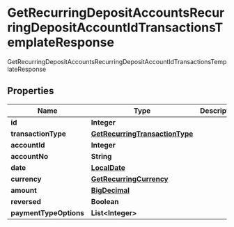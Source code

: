 

# GetRecurringDepositAccountsRecurringDepositAccountIdTransactionsTemplateResponse

GetRecurringDepositAccountsRecurringDepositAccountIdTransactionsTemplateResponse
## Properties

Name | Type | Description | Notes
------------ | ------------- | ------------- | -------------
**id** | **Integer** |  |  [optional]
**transactionType** | [**GetRecurringTransactionType**](GetRecurringTransactionType.md) |  |  [optional]
**accountId** | **Integer** |  |  [optional]
**accountNo** | **String** |  |  [optional]
**date** | [**LocalDate**](LocalDate.md) |  |  [optional]
**currency** | [**GetRecurringCurrency**](GetRecurringCurrency.md) |  |  [optional]
**amount** | [**BigDecimal**](BigDecimal.md) |  |  [optional]
**reversed** | **Boolean** |  |  [optional]
**paymentTypeOptions** | **List&lt;Integer&gt;** |  |  [optional]



